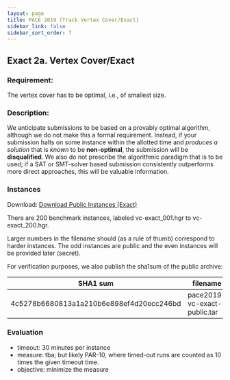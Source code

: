 ```yaml
---
layout: page
title: PACE 2019 (Track Vertex Cover/Exact)
sidebar_link: false
sidebar_sort_order: 7
---
```


## Exact 2a. Vertex Cover/Exact
### Requirement: 
The vertex cover has to be optimal, i.e., of smallest size. 

### Description:
We anticipate submissions to be based on a provably optimal algorithm, although we do not make this a formal requirement. 
Instead, if your submission halts on some instance within the allotted time and *produces a solution* that is *known* to be **non-optimal**, the submission will be **disqualified**. 
We also do not prescribe the algorithmic paradigm that is to be used; if a SAT or SMT-solver based submission consistently outperforms more direct approaches, this will be valuable information.

### Instances

Download: [Download Public Instances (Exact)](/files/pace2019-vc-exact-public.tar.bz2)

There are 200 benchmark instances, labeled vc-exact_001.hgr to vc-exact_200.hgr. 

 
Larger numbers in the filename should (as a rule of thumb) correspond to harder instances. The odd instances are public and the even instances will be provided later (secret). 

For verification purposes, we also publish the sha1sum of the public archive:

SHA1 sum | filename 
--- | --- 
 4c5278b6680813a1a210b6e898ef4d20ecc246bd  | pace2019-vc-exact-public.tar 



### Evaluation 
- timeout: 30 minutes per instance
- measure: tba; but likely PAR-10, where timed-out runs are counted as 10 times the given timeout time.
- objective: minimize the measure
